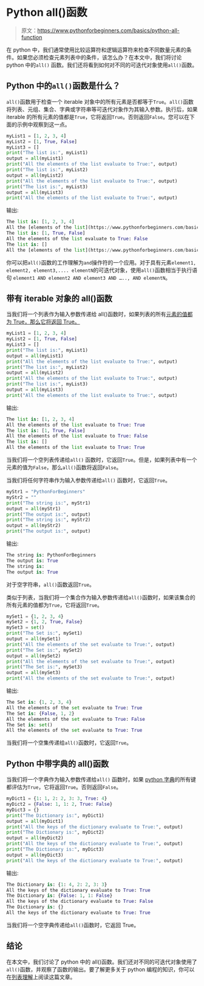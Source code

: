 # Python all()函数

> 原文：<https://www.pythonforbeginners.com/basics/python-all-function>

在 python 中，我们通常使用比较运算符和逻辑运算符来检查不同数量元素的条件。如果您必须检查元素列表中的条件，该怎么办？在本文中，我们将讨论 python 中的`all()` 函数。我们还将看到如何对不同的可迭代对象使用`all()`函数。

## Python 中的`all()`函数是什么？

`all()`函数用于检查一个 iterable 对象中的所有元素是否都等于`True`。`all()`函数将列表、元组、集合、字典或字符串等可迭代对象作为其输入参数。执行后，如果 iterable 的所有元素的值都是`True`，它将返回`True`。否则返回`False`。您可以在下面的示例中观察到这一点。

```py
myList1 = [1, 2, 3, 4]
myList2 = [1, True, False]
myList3 = []
print("The list is:", myList1)
output = all(myList1)
print("All the elements of the list evaluate to True:", output)
print("The list is:", myList2)
output = all(myList2)
print("All the elements of the list evaluate to True:", output)
print("The list is:", myList3)
output = all(myList3)
print("All the elements of the list evaluate to True:", output)
```

输出:

```py
The list is: [1, 2, 3, 4]
All the [elements of the list](https://www.pythonforbeginners.com/basics/find-the-index-of-an-element-in-a-list) evaluate to True: True
The list is: [1, True, False]
All the elements of the list evaluate to True: False
The list is: []
All the [elements of the list](https://www.pythonforbeginners.com/basics/find-the-index-of-an-element-in-a-list) evaluate to True: True
```

你可以把`all()`函数的工作理解为`and`操作符的一个应用。对于具有元素`element1, element2, element3,.... elementN`的可迭代对象，使用`all()`函数相当于执行语句 `element1 AND element2 AND element3 AND ….., AND elementN`。

## 带有 iterable 对象的 all()函数

当我们将一个列表作为输入参数传递给 all()函数时，如果列表的所有[元素的值都为 True，那么它将返回 True。](https://www.pythonforbeginners.com/basics/find-the-index-of-an-element-in-a-list)

```py
myList1 = [1, 2, 3, 4]
myList2 = [1, True, False]
myList3 = []
print("The list is:", myList1)
output = all(myList1)
print("All the elements of the list evaluate to True:", output)
print("The list is:", myList2)
output = all(myList2)
print("All the elements of the list evaluate to True:", output)
print("The list is:", myList3)
output = all(myList3)
print("All the elements of the list evaluate to True:", output)
```

输出:

```py
The list is: [1, 2, 3, 4]
All the elements of the list evaluate to True: True
The list is: [1, True, False]
All the elements of the list evaluate to True: False
The list is: []
All the elements of the list evaluate to True: True
```

当我们将一个空列表传递给`all()` 函数时，它返回`True`。但是，如果列表中有一个元素的值为`False`，那么`all()`函数将返回`False`。

当我们将任何字符串作为输入参数传递给`all()` 函数时，它返回`True`。

```py
myStr1 = "PythonForBeginners"
myStr2 = ""
print("The string is:", myStr1)
output = all(myStr1)
print("The output is:", output)
print("The string is:", myStr2)
output = all(myStr2)
print("The output is:", output)
```

输出:

```py
The string is: PythonForBeginners
The output is: True
The string is: 
The output is: True
```

对于空字符串，`all()`函数返回`True`。

类似于列表，当我们将一个集合作为输入参数传递给`all()`函数时，如果该集合的所有元素的值都为`True`，它将返回`True`。

```py
mySet1 = {1, 2, 3, 4}
mySet2 = {1, 2, True, False}
mySet3 = set()
print("The Set is:", mySet1)
output = all(mySet1)
print("All the elements of the set evaluate to True:", output)
print("The Set is:", mySet2)
output = all(mySet2)
print("All the elements of the set evaluate to True:", output)
print("The Set is:", mySet3)
output = all(mySet3)
print("All the elements of the set evaluate to True:", output)
```

输出:

```py
The Set is: {1, 2, 3, 4}
All the elements of the set evaluate to True: True
The Set is: {False, 1, 2}
All the elements of the set evaluate to True: False
The Set is: set()
All the elements of the set evaluate to True: True
```

当我们将一个空集传递给`all()`函数时，它返回`True`。

## Python 中带字典的 all()函数

当我们将一个字典作为输入参数传递给`all()` 函数时，如果 [python 字典](https://www.pythonforbeginners.com/dictionary/how-to-use-dictionaries-in-python/)的所有键都评估为`True`，它将返回`True`。否则返回`False`。

```py
myDict1 = {1: 1, 2: 2, 3: 3, True: 4}
myDict2 = {False: 1, 1: 2, True: False}
myDict3 = {}
print("The Dictionary is:", myDict1)
output = all(myDict1)
print("All the keys of the dictionary evaluate to True:", output)
print("The Dictionary is:", myDict2)
output = all(myDict2)
print("All the keys of the dictionary evaluate to True:", output)
print("The Dictionary is:", myDict3)
output = all(myDict3)
print("All the keys of the dictionary evaluate to True:", output)
```

输出:

```py
The Dictionary is: {1: 4, 2: 2, 3: 3}
All the keys of the dictionary evaluate to True: True
The Dictionary is: {False: 1, 1: False}
All the keys of the dictionary evaluate to True: False
The Dictionary is: {}
All the keys of the dictionary evaluate to True: True
```

当我们将一个空字典传递给`all()`函数时，它返回 True。

## 结论

在本文中，我们讨论了 python 中的 all()函数。我们还对不同的可迭代对象使用了`all()`函数，并观察了函数的输出。要了解更多关于 python 编程的知识，你可以在[列表理解](https://www.pythonforbeginners.com/basics/list-comprehensions-in-python)上阅读这篇文章。